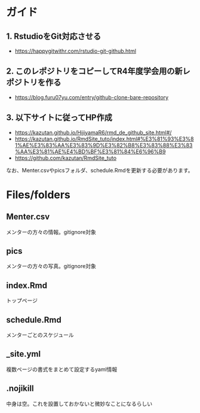 # ガイド

## 1. RstudioをGit対応させる

- https://happygitwithr.com/rstudio-git-github.html

## 2. このレポジトリをコピーしてR4年度学会用の新レポジトリを作る

- https://blog.furu07yu.com/entry/github-clone-bare-repository

## 3. 以下サイトに従ってHP作成

- https://kazutan.github.io/HijiyamaR6/rmd_de_github_site.html#/
- https://kazutan.github.io/RmdSite_tuto/index.html#%E3%81%93%E3%81%AE%E3%83%AA%E3%83%9D%E3%82%B8%E3%83%88%E3%83%AA%E3%81%AE%E4%BD%BF%E3%81%84%E6%96%B9
- https://github.com/kazutan/RmdSite_tuto

なお、Menter.csvやpicsフォルダ、schedule.Rmdを更新する必要があります。

# Files/folders

## Menter.csv
メンターの方々の情報。gitignore対象

## pics
メンターの方々の写真。gitignore対象

## index.Rmd
トップページ

## schedule.Rmd
メンターごとのスケジュール

## _site.yml
複数ページの書式をまとめて設定するyaml情報

## .nojikill
中身は空。これを設置しておかないと微妙なことになるらしい
